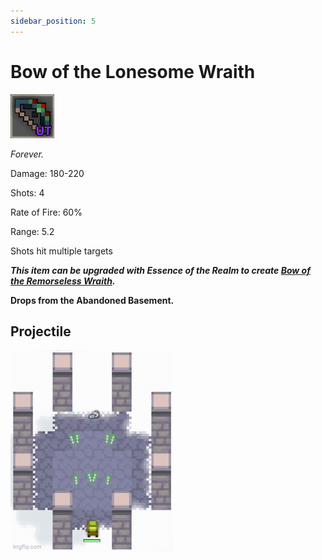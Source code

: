 ```yaml
---
sidebar_position: 5
---
```


# Bow of the Lonesome Wraith

![BotLW](https://raw.githubusercontent.com/Terracidal/Gifs/refs/heads/main/Bow%20of%20the%20Lonesome%20Wraith.png)

<i>Forever.</i>

Damage: 180-220

Shots: 4

Rate of Fire: 60%

Range: 5.2

Shots hit multiple targets



***This item can be upgraded with Essence of the Realm to create [Bow of the Remorseless Wraith](https://wiki.valorserver.com/docs/items/weapons/bows/legendary/bow_of_the_remorseless_wraith?_highlight=remor).***

**Drops from the Abandoned Basement.**

## Projectile
![BotLW](https://raw.githubusercontent.com/Terracidal/Gifs/refs/heads/main/9fkvio.gif)
